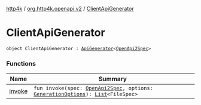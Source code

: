 [http4k](../../index.md) / [org.http4k.openapi.v2](../index.md) / [ClientApiGenerator](./index.md)

# ClientApiGenerator

`object ClientApiGenerator : `[`ApiGenerator`](../../org.http4k.openapi/-api-generator.md)`<`[`OpenApi2Spec`](../-open-api2-spec/index.md)`>`

### Functions

| Name | Summary |
|---|---|
| [invoke](invoke.md) | `fun invoke(spec: `[`OpenApi2Spec`](../-open-api2-spec/index.md)`, options: `[`GenerationOptions`](../../org.http4k.openapi/-generation-options/index.md)`): `[`List`](https://kotlinlang.org/api/latest/jvm/stdlib/kotlin.collections/-list/index.html)`<FileSpec>` |
